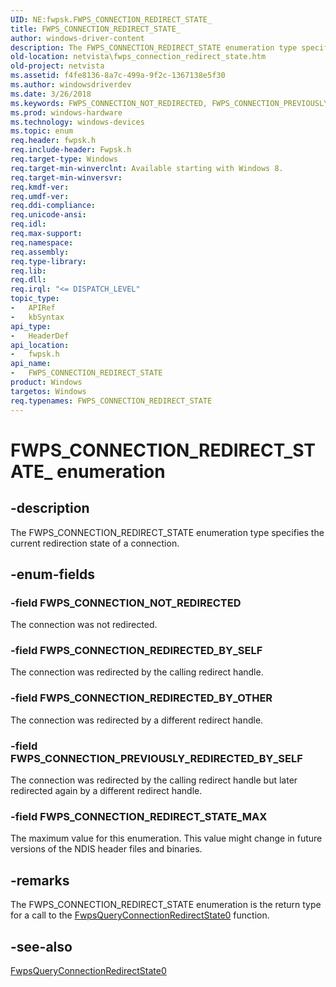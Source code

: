 ```yaml
---
UID: NE:fwpsk.FWPS_CONNECTION_REDIRECT_STATE_
title: FWPS_CONNECTION_REDIRECT_STATE_
author: windows-driver-content
description: The FWPS_CONNECTION_REDIRECT_STATE enumeration type specifies the current redirection state of a connection.
old-location: netvista\fwps_connection_redirect_state.htm
old-project: netvista
ms.assetid: f4fe8136-8a7c-499a-9f2c-1367138e5f30
ms.author: windowsdriverdev
ms.date: 3/26/2018
ms.keywords: FWPS_CONNECTION_NOT_REDIRECTED, FWPS_CONNECTION_PREVIOUSLY_REDIRECTED_BY_SELF, FWPS_CONNECTION_REDIRECTED_BY_OTHER, FWPS_CONNECTION_REDIRECTED_BY_SELF, FWPS_CONNECTION_REDIRECT_STATE, FWPS_CONNECTION_REDIRECT_STATE enumeration [Network Drivers Starting with Windows Vista], FWPS_CONNECTION_REDIRECT_STATE_, FWPS_CONNECTION_REDIRECT_STATE_MAX, fwpsk/FWPS_CONNECTION_NOT_REDIRECTED, fwpsk/FWPS_CONNECTION_PREVIOUSLY_REDIRECTED_BY_SELF, fwpsk/FWPS_CONNECTION_REDIRECTED_BY_OTHER, fwpsk/FWPS_CONNECTION_REDIRECTED_BY_SELF, fwpsk/FWPS_CONNECTION_REDIRECT_STATE, fwpsk/FWPS_CONNECTION_REDIRECT_STATE_MAX, netvista.fwps_connection_redirect_state
ms.prod: windows-hardware
ms.technology: windows-devices
ms.topic: enum
req.header: fwpsk.h
req.include-header: Fwpsk.h
req.target-type: Windows
req.target-min-winverclnt: Available starting with Windows 8.
req.target-min-winversvr: 
req.kmdf-ver: 
req.umdf-ver: 
req.ddi-compliance: 
req.unicode-ansi: 
req.idl: 
req.max-support: 
req.namespace: 
req.assembly: 
req.type-library: 
req.lib: 
req.dll: 
req.irql: "<= DISPATCH_LEVEL"
topic_type:
-	APIRef
-	kbSyntax
api_type:
-	HeaderDef
api_location:
-	fwpsk.h
api_name:
-	FWPS_CONNECTION_REDIRECT_STATE
product: Windows
targetos: Windows
req.typenames: FWPS_CONNECTION_REDIRECT_STATE
---
```


# FWPS_CONNECTION_REDIRECT_STATE_ enumeration


## -description


The FWPS_CONNECTION_REDIRECT_STATE enumeration type specifies the current redirection state of a connection.


## -enum-fields




### -field FWPS_CONNECTION_NOT_REDIRECTED

The connection was not redirected.


### -field FWPS_CONNECTION_REDIRECTED_BY_SELF

The connection was redirected by the calling redirect handle.


### -field FWPS_CONNECTION_REDIRECTED_BY_OTHER

The connection was redirected by a different redirect handle.


### -field FWPS_CONNECTION_PREVIOUSLY_REDIRECTED_BY_SELF

The connection was redirected by the calling redirect handle but later redirected again by a different redirect handle.


### -field FWPS_CONNECTION_REDIRECT_STATE_MAX

The maximum value for this enumeration. This value might change in future versions of the NDIS header files and binaries.


## -remarks



The FWPS_CONNECTION_REDIRECT_STATE enumeration is the return type for a call to the <a href="https://msdn.microsoft.com/library/windows/hardware/hh439677">FwpsQueryConnectionRedirectState0</a>  function.




## -see-also




<a href="https://msdn.microsoft.com/library/windows/hardware/hh439677">FwpsQueryConnectionRedirectState0</a>
 

 

